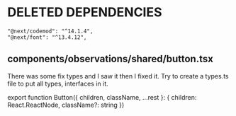 # DELETED DEPENDENCIES
    "@next/codemod": "^14.1.4",
    "@next/font": "^13.4.12",

## components/observations/shared/button.tsx

There was some fix types and I saw it then I fixed it. Try to create a types.ts file to put all types, interfaces in it.

export function Button({ children, className, ...rest }: { children: React.ReactNode, className?: string }) 
